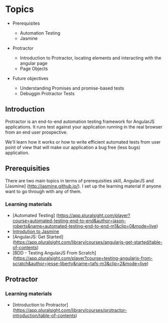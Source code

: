 # Topics
* Prerequisites
   * Automation Testing
   * Jasmine

* Protractor
   * Introduction to Protractor, locating elements and interacting with the angular page
   * Page Objects

* Future objectives
   *  Understanding Promises and promise-based tests  
   *  Debuggin Protractor Tests

## Introduction   

Protractor is an end-to-end automation testing framework for AngularJS applications. It runs test against your application running in the real browser from an end user prospective. 

We'll learn how it works or how to write efficient automated tests from user point of view that will make our application a bug free (less bugs) application.

## Prerequisities

There are two main topics in terms of prerequisities skill, AngularJS and [Jasmine] (http://jasmine.github.io/). I set up the learning material if anyone want to go through with any of them.

### Learning materials

* [Automated Testing] (https://app.pluralsight.com/player?course=automated-testing-end-to-end&author=jason-roberts&name=automated-testing-end-to-end-m1&clip=0&mode=live)
* [Introdution to Jasmine](https://app.pluralsight.com/player?course=testing-javascript&author=joe-eames&name=testing-javascript-m2-jasmine&clip=0&mode=live)
* [AngularJS: Get Started] (https://app.pluralsight.com/library/courses/angularjs-get-started/table-of-contents)
* [BDD - Testing AngularJS From Scratch] (https://app.pluralsight.com/player?course=testing-angularjs-from-scratch&author=jesse-liberty&name=tafs-m3&clip=2&mode=live)

## Protractor

### Learning materials

* [Introduction to Protractor] (https://app.pluralsight.com/library/courses/protractor-introduction/table-of-contents)
 

